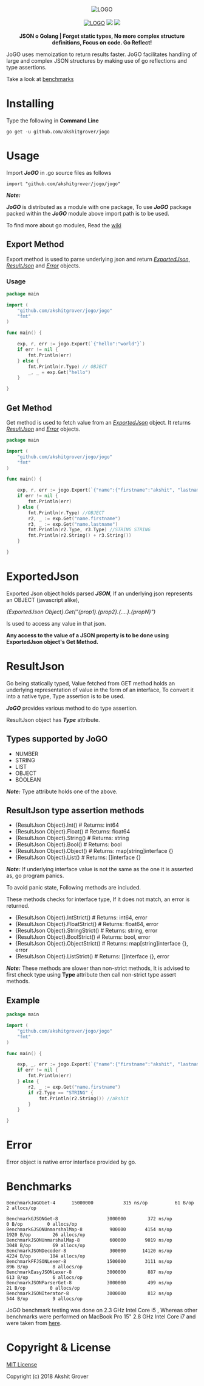 <p align="center">
<img src="https://github.com/akshitgrover/jogo/blob/master/logo.png" alt="LOGO">
<br><br>
<a href="http://godoc.org/github.com/akshitgrover/jogo/jogo"><img src="http://godoc.org/github.com/akshitgrover/jogo/jogo?status.svg" alt="LOGO"></a>
<a href="https://goreportcard.com/report/github.com/akshitgrover/jogo"><img src="https://goreportcard.com/badge/github.com/akshitgrover/jogo"></a>
<a href="https://travis-ci.org/akshitgrover/jogo"><img src="https://travis-ci.org/akshitgrover/jogo.svg?branch=master"></a>
<br><br>
<b>JSON o Golang | Forget static types, No more complex structure definitions, Focus on code. Go Reflect!</b>
</p>

JoGO uses memoization to return results faster. JoGO facilitates handling of large and complex JSON structures by making use of go reflections and type assertions.

Take a look at [benchmarks](#Benchmarks)

# Installing
Type the following in **Command Line**

`go get -u github.com/akshitgrover/jogo`

# Usage
Import ***JoGO*** in .go source files as follows

`import "github.com/akshitgrover/jogo/jogo"`

***Note:***

***JoGO*** is distributed as a module with one package, To use ***JoGO*** package packed within the ***JoGO*** module above import path is to be used.

To find more about go modules, Read the [wiki](https://github.com/golang/go/wiki/Modules)

## Export Method

Export method is used to parse underlying json and return [*ExportedJson*](#ExportedJson), [*ResultJson*](#ResultJson) and [*Error*](#Error) objects.

### Usage

```go
package main

import (
    "github.com/akshitgrover/jogo/jogo"
    "fmt"
)

func main() {

    exp, r, err := jogo.Export(`{"hello":"world"}`)
    if err != nil {
        fmt.Println(err)
    } else {
        fmt.Println(r.Type) // OBJECT
        _, _ = exp.Get("hello")
    }

}
```

## Get Method

Get method is used to fetch value from an [*ExportedJson*](#ExportedJson) object. It returns [*ResultJson*](#ResultJson) and [*Error*](#Error) objects.

```go
package main

import (
    "github.com/akshitgrover/jogo/jogo"
    "fmt"
)

func main() {

    exp, r, err := jogo.Export(`{"name":{"firstname":"akshit", "lastname":"grover"}}`)
    if err != nil {
        fmt.Println(err)
    } else {
        fmt.Println(r.Type) //OBJECT
        r2, _ := exp.Get("name.firstname")
        r3, _ := exp.Get("name.lastname")
        fmt.Println(r2.Type, r3.Type) //STRING STRING
        fmt.Println(r2.String() + r3.String())
    }

}
```

# ExportedJson

Exported Json object holds parsed ***JSON***, If an underlying json represents an OBJECT (javascript alike),

*{ExportedJson Object}.Get("{prop1}.{prop2}.{....}.{propN}")* 

Is used to access any value in that json.

**Any access to the value of a JSON property is to be done using ExportedJson object's Get Method.**

# ResultJson

Go being statically typed, Value fetched from GET method holds an underlying representation of value in the form of an interface, To convert it into a native type, Type assertion is to be used.

***JoGO*** provides various method to do type assertion.

ResultJson object has ***Type*** attribute.

## Types supported by JoGO

* NUMBER
* STRING
* LIST
* OBJECT
* BOOLEAN

***Note:*** Type attribute holds one of the above.

## ResultJson type assertion methods

* {ResultJson Object}.Int()     # Returns: int64
* {ResultJson Object}.Float()   # Returns: float64
* {ResultJson Object}.String()  # Returns: string 
* {ResultJson Object}.Bool()    # Returns: bool
* {ResultJson Object}.Object()  # Returns: map[string]interface {}
* {ResultJson Object}.List()    # Returns: []interface {}

***Note:*** If underlying interface value is not the same as the one it is asserted as, go program panics.

To avoid panic state, Following methods are included.

These methods checks for interface type, If it does not match, an error is returned.

* {ResultJson Object}.IntStrict()     # Returns: int64, error
* {ResultJson Object}.FloatStrict()   # Returns: float64, error
* {ResultJson Object}.StringStrict()  # Returns: string, error 
* {ResultJson Object}.BoolStrict()    # Returns: bool, error
* {ResultJson Object}.ObjectStrict()  # Returns: map[string]interface {}, error
* {ResultJson Object}.ListStrict()    # Returns: []interface {}, error

***Note:*** These methods are slower than non-strict methods, It is advised to first check type using **Type** attribute then call non-strict type assert methods.

## Example

```go
package main

import (
    "github.com/akshitgrover/jogo/jogo"
    "fmt"
)

func main() {

    exp, _, err := jogo.Export(`{"name":{"firstname":"akshit", "lastname":"grover"}}`)
    if err != nil {
        fmt.Println(err)
    } else {
        r2, _ := exp.Get("name.firstname")
        if r2.Type == "STRING" {
            fmt.Println(r2.String()) //akshit
        }
    }

}
```

# Error

Error object is native error interface provided by go.

# Benchmarks

```
BenchmarkJoGOGet-4   	15000000	       315 ns/op	      61 B/op	       2 allocs/op

BenchmarkGJSONGet-8                  3000000        372 ns/op          0 B/op         0 allocs/op
BenchmarkGJSONUnmarshalMap-8          900000       4154 ns/op       1920 B/op        26 allocs/op
BenchmarkJSONUnmarshalMap-8           600000       9019 ns/op       3048 B/op        69 allocs/op
BenchmarkJSONDecoder-8                300000      14120 ns/op       4224 B/op       184 allocs/op
BenchmarkFFJSONLexer-8               1500000       3111 ns/op        896 B/op         8 allocs/op
BenchmarkEasyJSONLexer-8             3000000        887 ns/op        613 B/op         6 allocs/op
BenchmarkJSONParserGet-8             3000000        499 ns/op         21 B/op         0 allocs/op
BenchmarkJSONIterator-8              3000000        812 ns/op        544 B/op         9 allocs/op
```

JoGO benchmark testing was done on 2.3 GHz Intel Core i5 , Whereas other benchmarks were performed on MacBook Pro 15" 2.8 GHz Intel Core i7 and were taken from [here](https://github.com/tidwall/gjson-benchmarks).

# Copyright & License

[MIT License](https://opensource.org/licenses/MIT)

Copyright (c) 2018 Akshit Grover
